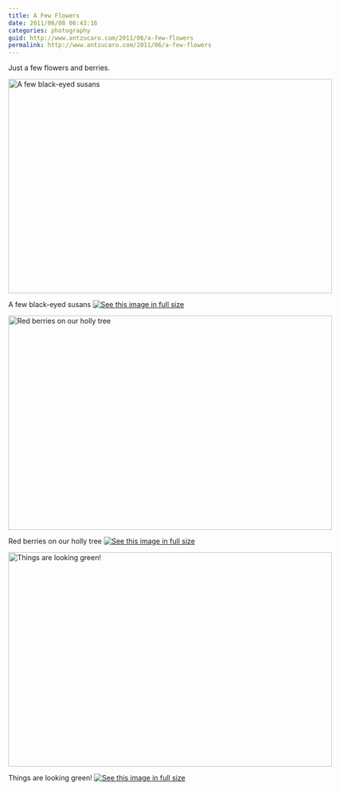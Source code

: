 ```yaml
---
title: A Few Flowers
date: 2011/06/08 06:43:16
categories: photography
guid: http://www.antzucaro.com/2011/06/a-few-flowers
permalink: http://www.antzucaro.com/2011/06/a-few-flowers
---
```


Just a few flowers and berries. 

<div class='wp-caption aligncenter' style='width: 660px; margin-left: auto; margin-right: auto;'>
<img width='650px' height='431px' alt="A few black-eyed susans" title='A few black-eyed susans' src='http://media.antzucaro.com/uploads/2011/06/flowers/flowers_001_m.jpg'>
<p class='wp-caption-text'>A few black-eyed susans <a href='http://media.antzucaro.com/uploads/2011/06/flowers/flowers_001_l.jpg'><img alt='See this image in full size' src='http://media.antzucaro.com/static/fs_img.jpg' /></a></p>
</div>

<div class='wp-caption aligncenter' style='width: 660px; margin-left: auto; margin-right: auto;'>
<img width='650px' height='431px' alt="Red berries on our holly tree" title='Red berries on our holly tree' src='http://media.antzucaro.com/uploads/2011/06/flowers/flowers_002_m.jpg'>
<p class='wp-caption-text'>Red berries on our holly tree <a href='http://media.antzucaro.com/uploads/2011/06/flowers/flowers_002_l.jpg'><img alt='See this image in full size' src='http://media.antzucaro.com/static/fs_img.jpg' /></a></p>
</div>

<div class='wp-caption aligncenter' style='width: 660px; margin-left: auto; margin-right: auto;'>
<img width='650px' height='431px' alt="Things are looking green!" title='Things are looking green!' src='http://media.antzucaro.com/uploads/2011/06/flowers/flowers_003_m.jpg'>
<p class='wp-caption-text'>Things are looking green! <a href='http://media.antzucaro.com/uploads/2011/06/flowers/flowers_003_l.jpg'><img alt='See this image in full size' src='http://media.antzucaro.com/static/fs_img.jpg' /></a></p>
</div>
